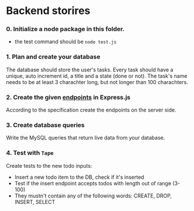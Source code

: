# Backend storires

### 0. Initialize a node package in this folder.
- the test command should be `node test.js`

### 1. Plan and create your database

The database should store the user's tasks. Every task should have a unique, auto increment id, a title and a state (done or not). The task's name needs to be at least 3 charachter long, but not longer than 100 charachters.

### 2. Create the given [endpoints](todo-endpoints.md) in Express.js

According to the specification create the endpoints on the server side.

### 3. Create database queries

Write the MySQL queries that return live data from your database.

### 4. Test with `Tape`

Create tests to the new todo inputs:
 - Insert a new todo item to the DB, check if it's inserted
 - Test if the insert endpoint accepts todos with length out of range (3-100)
 - They mustn't contain any of the following words: CREATE, DROP, INSERT, SELECT
